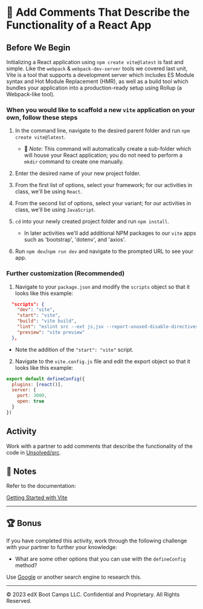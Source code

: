 # 📐 Add Comments That Describe the Functionality of a React App

## Before We Begin

Initializing a React application using `npm create vite@latest` is fast and simple. Like the `webpack` & `webpack-dev-server` tools we covered last unit, Vite is a tool that supports a development server which includes ES Module syntax and Hot Module Replacement (HMR), as well as a build tool which bundles your application into a production-ready setup using Rollup (a Webpack-like tool).

### When you would like to scaffold a new `vite` application on your own, follow these steps

1. In the command line, navigate to the desired parent folder and run `npm create vite@latest`.

    * 🔑 *Note*: This command will automatically create a sub-folder which will house your React application; you do not need to perform a `mkdir` command to create one manually.

2. Enter the desired name of your new project folder.

3. From the first list of options, select your framework; for our activities in class, we'll be using `React`.

4. From the second list of options, select your variant; for our activities in class, we'll be using `JavaScript`.

5. `cd` into your newly created project folder and run `npm install`.

    * In later activities we'll add additional NPM packages to our `vite` apps such as 'bootstrap', 'dotenv', and 'axios'.

6. Run `npm dev`/`npm run dev` and navigate to the prompted URL to see your app.

### Further customization (Recommended)

1. Navigate to your `package.json` and modify the `scripts` object so that it looks like this example:

```json
  "scripts": {
    "dev": "vite",
    "start": "vite",
    "build": "vite build",
    "lint": "eslint src --ext js,jsx --report-unused-disable-directives --max-warnings 0",
    "preview": "vite preview"
  },
```

* Note the addition of the `"start": "vite"` script.

2. Navigate to the `vite.config.js` file and edit the export object so that it looks like this example:

```js
export default defineConfig({
  plugins: [react()],
  server: {
    port: 3000,
    open: true
  }
})
```

## Activity

Work with a partner to add comments that describe the functionality of the code in [Unsolved/src](./Unsolved/src).

## 📝 Notes

Refer to the documentation:

[Getting Started with Vite](https://vitejs.dev/guide/)

---

## 🏆 Bonus

If you have completed this activity, work through the following challenge with your partner to further your knowledge:

* What are some other options that you can use with the `defineConfig` method?

Use [Google](https://www.google.com) or another search engine to research this.

---
© 2023 edX Boot Camps LLC. Confidential and Proprietary. All Rights Reserved.
